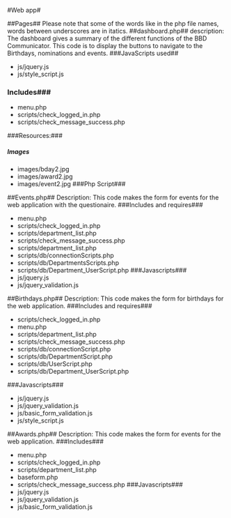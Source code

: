 #Web app#

##Pages##
Please note that some of the words like in the php file names, words between underscores are in itatics.
##dashboard.php##
description:
The dashboard gives a summary of the different functions of the BBD Communicator. 
This code is to display the buttons to navigate to the Birthdays, nominations and events.
###JavaScripts used##
 - js/jquery.js
 - js/style_script.js
### Includes###
 - menu.php
 - scripts/check\_logged_in.php
 - scripts/check\_message_success.php
 
###Resources:###
##### Images #####
- images/bday2.jpg
- images/award2.jpg
- images/event2.jpg
###Php Script###



##Events.php##
Description:
This code makes the form for events for the web application with the questionaire.
###Includes and requires###
 - menu.php
 - scripts/check\_logged_in.php
 - scripts/department_list.php
 - scripts/check\_message_success.php
 - scripts/department_list.php
 - scripts/db/connectionScripts.php
 - scripts/db/DepartmentsScripts.php
 - scripts/db/Department_UserScript.php
###Javascripts###
 - js/jquery.js
 - js/jquery_validation.js


##Birthdays.php##
Description:
This code makes the form for birthdays for the web application.
###Includes and requires###
- scripts/check\_logged_in.php
- menu.php
- scripts/department_list.php
- scripts/check\_message_success.php
- scripts/db/connectionScript.php
- scripts/db/DepartmentScript.php
- scripts/db/UserScript.php
- scripts/db/Department_UserScript.php

###Javascripts###
- js/jquery.js
- js/jquery_validation.js
- js/basic\_form_validation.js
- js/style_script.js


##Awards.php##
Description:
This code makes the form for events for the web application.
###Includes###
 - menu.php
 - scripts/check\_logged_in.php
 - scripts/department_list.php
 - baseform.php
 - scripts/check\_message_success.php
###Javascripts###
 - js/jquery.js
 - js/jquery_validation.js
 - js/basic\_form_validation.js